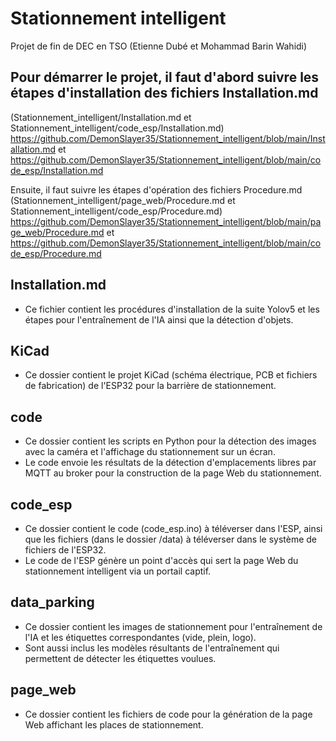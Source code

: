 # Stationnement intelligent
Projet de fin de DEC en TSO (Etienne Dubé et Mohammad Barin Wahidi)

## Pour démarrer le projet, il faut d'abord suivre les étapes d'installation des fichiers Installation.md 
(Stationnement_intelligent/Installation.md et Stationnement_intelligent/code_esp/Installation.md)
https://github.com/DemonSlayer35/Stationnement_intelligent/blob/main/Installation.md et
https://github.com/DemonSlayer35/Stationnement_intelligent/blob/main/code_esp/Installation.md

Ensuite, il faut suivre les étapes d'opération des fichiers Procedure.md
(Stationnement_intelligent/page_web/Procedure.md et Stationnement_intelligent/code_esp/Procedure.md)
https://github.com/DemonSlayer35/Stationnement_intelligent/blob/main/page_web/Procedure.md et https://github.com/DemonSlayer35/Stationnement_intelligent/blob/main/code_esp/Procedure.md

## Installation.md 
* Ce fichier contient les procédures d'installation de la suite Yolov5 et les étapes pour l'entraînement de l'IA ainsi que la détection d'objets.

## KiCad
* Ce dossier contient le projet KiCad (schéma électrique, PCB et fichiers de fabrication) de l'ESP32 pour la barrière de stationnement.

## code 
* Ce dossier contient les scripts en Python pour la détection des images avec la caméra et l'affichage du stationnement sur un écran.
* Le code envoie les résultats de la détection d'emplacements libres par MQTT au broker pour la construction de la page Web du stationnement.

## code_esp
* Ce dossier contient le code (code_esp.ino) à téléverser dans l'ESP, ainsi que les fichiers (dans le dossier /data) à téléverser dans le système de fichiers de l'ESP32. 
* Le code de l'ESP génère un point d'accès qui sert la page Web du stationnement intelligent via un portail captif.

## data_parking 
* Ce dossier contient les images de stationnement pour l'entraînement de l'IA et les étiquettes correspondantes (vide, plein, logo).
* Sont aussi inclus les modèles résultants de l'entraînement qui permettent de détecter les étiquettes voulues.

## page_web
* Ce dossier contient les fichiers de code pour la génération de la page Web affichant les places de stationnement.
